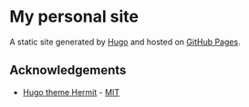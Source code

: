 # My personal site

A static site generated by [Hugo](https://gohugo.io/) and hosted on
[GitHub Pages](https://pages.github.com/).

## Acknowledgements

- [Hugo theme Hermit](https://github.com/Track3/hermit) -
  [MIT](https://github.com/Track3/hermit/blob/master/LICENSE)
